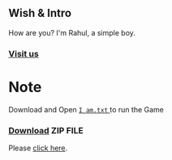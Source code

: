 ## Wish & Intro

How are you? I'm Rahul, a simple boy.

### [Visit us](https://github.com/RahulML2505GitHub)

# Note

Download and Open
[
`
I am.txt
`
](https://github.com/RahulML2505GitHub/stone-paper-scissor/blob/main/I%20am.txt)
to run the Game
### [Download](https://github.com/RahulML2505GitHub/stone-paper-scissor.git) ZIP FILE

Please [click here](https://github.com/RahulML2505GitHub/stone-paper-scissor.git).









